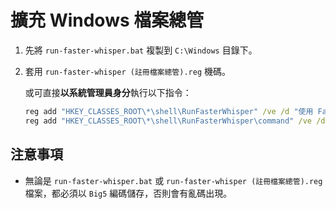 # 擴充 Windows 檔案總管

1. 先將 `run-faster-whisper.bat` 複製到 `C:\Windows` 目錄下。

2. 套用 `run-faster-whisper (註冊檔案總管).reg` 機碼。

    或可直接**以系統管理員身分**執行以下指令：

    ```bat
    reg add "HKEY_CLASSES_ROOT\*\shell\RunFasterWhisper" /ve /d "使用 Faster Whisper 產生字幕" /f
    reg add "HKEY_CLASSES_ROOT\*\shell\RunFasterWhisper\command" /ve /d "\"C:\Windows\run-faster-whisper.bat\" \"%1\"" /f
    ```

## 注意事項

- 無論是 `run-faster-whisper.bat` 或 `run-faster-whisper (註冊檔案總管).reg` 檔案，都必須以 `Big5` 編碼儲存，否則會有亂碼出現。
